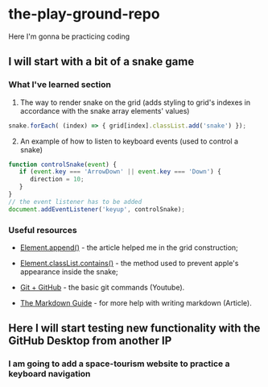 # the-play-ground-repo

Here I'm gonna be practicing coding

## I will start with a bit of a snake game

### What I've learned section

1) The way to render snake on the grid (adds styling to grid's indexes in accordance with the snake array elements' values)
```js
snake.forEach( (index) => { grid[index].classList.add('snake') });
```

2) An example of how to listen to keyboard events (used to control a snake)
```js
function controlSnake(event) {
   if (event.key === 'ArrowDown' || event.key === 'Down') {
      direction = 10;
   }
}
// the event listener has to be added
document.addEventListener('keyup', controlSnake);
```


### Useful resources

- [Element.append()](https://developer.mozilla.org/ru/docs/Web/API/Element/append) - the article helped me in the grid construction;
- [Element.classList.contains()](https://developer.mozilla.org/ru/docs/Web/API/Element/classList) - the method used to prevent apple's appearance inside the snake;

- [Git + GitHub](https://www.youtube.com/watch?v=RGOj5yH7evk) - the basic git commands (Youtube).
- [The Markdown Guide](https://www.markdownguide.org/) - for more help with writing markdown (Article).


## Here I will start testing new functionality with the GitHub Desktop from another IP

### I am going to add a space-tourism website to practice a keyboard navigation
